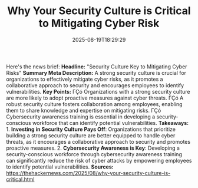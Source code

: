 ﻿---
title: "Why Your Security Culture is Critical to Mitigating Cyber Risk"
date: "2025-08-19T18:29:29"
category: "Markets"
summary: ""
slug: "why your security culture is critical to mitigating cyber ri"
source_urls:
  - "https://thehackernews.com/2025/08/why-your-security-culture-is-critical.html"
seo:
  title: "Why Your Security Culture is Critical to Mitigating Cyber Risk | Hash n Hedge"
  description: ""
  keywords: ["news", "markets", "brief"]
---
Here's the news brief:  **Headline:** "Security Culture Key to Mitigating Cyber Risks"  **Summary Meta Description:** A strong security culture is crucial for organizations to effectively mitigate cyber risks, as it promotes a collaborative approach to security and encourages employees to identify vulnerabilities.  **Key Points:**  ΓÇó Organizations with a strong security culture are more likely to adopt proactive measures against cyber threats. ΓÇó A robust security culture fosters collaboration among employees, enabling them to share knowledge and expertise on mitigating risks. ΓÇó Cybersecurity awareness training is essential in developing a security-conscious workforce that can identify potential vulnerabilities.  **Takeaways:**  1. **Investing in Security Culture Pays Off**: Organizations that prioritize building a strong security culture are better equipped to handle cyber threats, as it encourages a collaborative approach to security and promotes proactive measures. 2. **Cybersecurity Awareness is Key**: Developing a security-conscious workforce through cybersecurity awareness training can significantly reduce the risk of cyber attacks by empowering employees to identify potential vulnerabilities.  **Sources:** https://thehackernews.com/2025/08/why-your-security-culture-is-critical.html 
